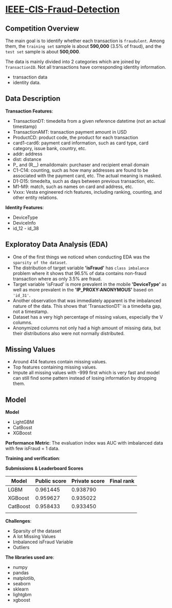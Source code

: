 # [IEEE-CIS-Fraud-Detection](https://www.kaggle.com/c/ieee-fraud-detection)

## Competition Overview
The main goal is to identify whether each transaction is `fraudulent`. Among them, the `training set` sample is about **590,000** (3.5% of fraud), and the `test set` sample is about **500,000**. 

The data is mainly divided into 2 categories which are joined by `TransactionID`. Not all transactions have corresponding identity information.
- transaction data
- identity data.

## Data Description
**Transaction Features**:
- TransactionDT: timedelta from a given reference datetime (not an actual timestamp)
- TransactionAMT: transaction payment amount in USD
- ProductCD: product code, the product for each transaction
- card1-card6: payment card information, such as card type, card category, issue bank, country, etc.
- addr: address
- dist: distance
- P_ and (R__) emaildomain: purchaser and recipient email domain
- C1-C14: counting, such as how many addresses are found to be associated with the payment card, etc. The actual meaning is masked.
- D1-D15: timedelta, such as days between previous transaction, etc.
- M1-M9: match, such as names on card and address, etc.
- Vxxx: Vesta engineered rich features, including ranking, counting, and other entity relations.

**Identity Features**:
- DeviceType
- DeviceInfo
- id_12 - id_38

## Exploratoy Data Analysis (EDA)
- One of the first things we noticed when conducting EDA was the `sparsity of the dataset`.
- The distribution of target variable **'isFraud'** has `class imbalance` problem where it shows that 96.5% of data contains non-fraud transaction where as only 3.5% are fraud.
- Target variable 'isFraud' is more prevalent in the mobile **'DeviceType'** as well as more prevalent in the **'IP_PROXY:ANONYMOUS'** based on `'id_31'`.
- Another observation that was immediately apparent is the imbalanced nature of the data. This shows that 'TransactionDT' is a timedelta gap, not a timestamp.
- Dataset has a very high percentage of missing values, especially the V columns.
- Anonymized columns not only had a high amount of missing data, but their distributions also were not normally distributed.

## Missing Values
- Around 414 features contain missing values.
- Top features containing missing values.
- Impute all missing values with -999 first which is very fast and model can still find some pattern instead of losing information by dropping them.


## Model 
**Model**
- LightGBM
- CatBosst
- XGBoost

**Performance Metric**: The evaluation index was AUC with imbalanced data with few isFraud = 1 data.

**Training and verification**: 


**Submissions & Leaderboard Scores**

|Model |Public score|Private score|Final rank| 
|------|--------|--------|---|
| LGBM     |0.961445|0.938790|   |
| XGBoost  |0.959627|0.935022|   |
| CatBoost |0.958433|0.933450|   |
||||   |



**Challenges**:
- Sparsity of the dataset
- A lot Missing Values
- Imbalanced isFraud Variable
- Outliers

**The libraries used are**:  
- numpy
- pandas
- matplotlib, 
- seaborn
- sklearn
- lightgbm
- xgboost



